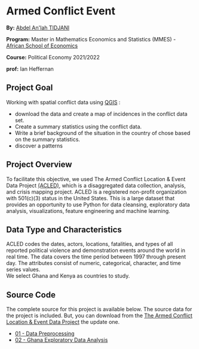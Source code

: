 # Armed Conflict Event

**By:** [Abdel An'lah TIDJANI](https://www.linkedin.com/in/abdelanlah-tidjani/)

**Program:** Master in Mathematics Economics and Statistics (MMES) - [African School of Economics](https://africanschoolofeconomics.com/)

**Course:** Political Economy 2021/2022

**prof:** Ian Heffernan

## Project Goal
Working with spatial conflict data using [QGIS](https://www.qgis.org/en/site/) :
* download the data and create a map of incidences in the conflict data set. 
* Create a summary statistics using the conflict data.
* Write a brief background of the situation in the country of chose based on the summary statistics.
* discover a patterns

## Project Overview
  To facilitate this objective, we used The Armed Conflict Location & Event Data Project [(ACLED)](https://acleddata.com/#/dashboard), which is a disaggregated data collection, analysis, and crisis mapping project. ACLED is a registered non-profit organization with 501(c)(3) status in the United States. This is a large dataset that provides an opportunity to use Python for data cleansing, exploratory data analysis, visualizations, feature engineering and machine learning. 

## Data Type and Characteristics
ACLED codes the dates, actors, locations, fatalities, and types of all reported political violence and demonstration events around the world in real time.
The data covers the time period between 1997 through present day.  The attributes consist of numeric, categorical, character, and time series values.  
We select Ghana and Kenya as countries to study.  


## Source Code
The complete source for this project is available below.  The source data for the project is included.  But, you can  download from the [The Armed Conflict Location & Event Data Project](https://acleddata.com/data-export-tool/) the update one.

* [01 - Data Preprocessing](Data-Preprocessing.ipynb)
* [02 - Ghana Exploratory Data Analysis](Ghana-Exploratory-Data-Analysis.ipynb)
